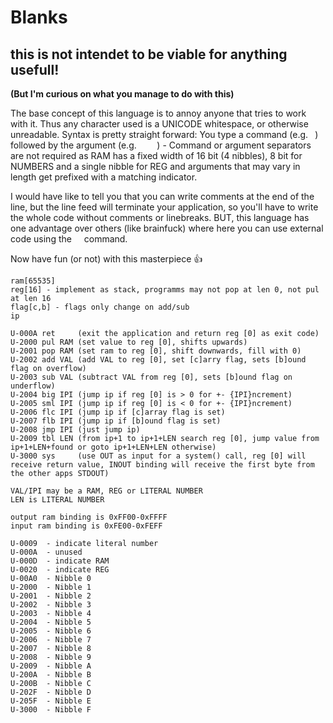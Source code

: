 # Blanks

## this is not intendet to be viable for anything usefull!
**(But I'm curious on what you manage to do with this)**

The base concept of this language is to annoy anyone that tries to work with it.
Thus any character used is a UNICODE whitespace, or otherwise unreadable.
Syntax is pretty straight forward: You type a command (e.g. ` `) followed by the argument (e.g. `    `) - Command or argument separators are not required as RAM has a fixed width of 16 bit (4 nibbles), 8 bit for NUMBERS and a single nibble for REG and arguments that may vary in length get prefixed with a matching indicator.

I would have like to tell you that you can write comments at the end of the line, but the line feed will terminate your application, so you'll have to write the whole code without comments or linebreaks. BUT, this language has one advantage over others (like brainfuck) where here you can use external code using the `　` command.

Now have fun (or not) with this masterpiece 👍

```
ram[65535]
reg[16] - implement as stack, programms may not pop at len 0, not pul at len 16
flag[c,b] - flags only change on add/sub
ip

U-000A ret     (exit the application and return reg [0] as exit code)
U-2000 pul RAM (set value to reg [0], shifts upwards)
U-2001 pop RAM (set ram to reg [0], shift downwards, fill with 0)
U-2002 add VAL (add VAL to reg [0], set [c]arry flag, sets [b]ound flag on overflow)
U-2003 sub VAL (subtract VAL from reg [0], sets [b]ound flag on underflow)
U-2004 big IPI (jump ip if reg [0] is > 0 for +- {IPI}ncrement)
U-2005 sml IPI (jump ip if reg [0] is < 0 for +- {IPI}ncrement)
U-2006 flc IPI (jump ip if [c]array flag is set)
U-2007 flb IPI (jump ip if [b]ound flag is set)
U-2008 jmp IPI (just jump ip)
U-2009 tbl LEN (from ip+1 to ip+1+LEN search reg [0], jump value from ip+1+LEN+found or goto ip+1+LEN+LEN otherwise)
U-3000 sys     (use OUT as input for a system() call, reg [0] will receive return value, INOUT binding will receive the first byte from the other apps STDOUT)

VAL/IPI may be a RAM, REG or LITERAL NUMBER
LEN is LITERAL NUMBER

output ram binding is 0xFF00-0xFFFF
input ram binding is 0xFE00-0xFEFF

U-0009	- indicate literal number
U-000A	- unused
U-000D	- indicate RAM
U-0020	- indicate REG
U-00A0	- Nibble 0
U-2000	- Nibble 1
U-2001	- Nibble 2
U-2002	- Nibble 3
U-2003	- Nibble 4
U-2004	- Nibble 5
U-2005	- Nibble 6
U-2006	- Nibble 7
U-2007	- Nibble 8
U-2008	- Nibble 9
U-2009	- Nibble A
U-200A	- Nibble B
U-200B	- Nibble C
U-202F	- Nibble D
U-205F	- Nibble E
U-3000	- Nibble F
```
